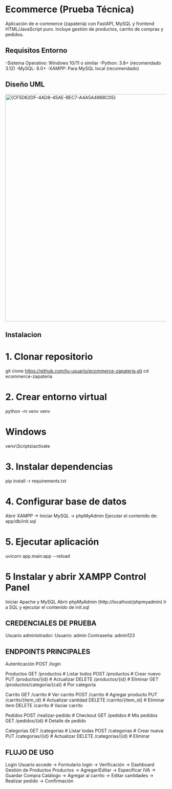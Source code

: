 # Ecommerce (Prueba Técnica)
Aplicación de e-commerce (zapatería) con FastAPI, MySQL y frontend HTML/JavaScript puro. Incluye gestión de productos, carrito de compras y pedidos.

## Requisitos Entorno
-Sistema Operativo: Windows 10/11 o similar
-Python: 3.8+ (recomendado 3.12)
-MySQL: 8.0+
-XAMPP: Para MySQL local (recomendado)

## Diseño UML
<img width="954" height="711" alt="{CF5D62DF-4AD8-45AE-BEC7-A4A5A4968C05}" src="https://github.com/user-attachments/assets/6c5c2b39-e716-43bd-a640-d3e60b39abcb" />


## Instalacion
# 1. Clonar repositorio
git clone https://github.com/tu-usuario/ecommerce-zapateria.git
cd ecommerce-zapateria

# 2. Crear entorno virtual
python -m venv venv
# Windows
venv\Scripts\activate


# 3. Instalar dependencias
pip install -r requirements.txt

# 4. Configurar base de datos
 Abrir XAMPP → Iniciar MySQL → phpMyAdmin
 Ejecutar el contenido de: app/db/init.sql

# 5. Ejecutar aplicación
uvicorn app.main:app --reload

# 5 Instalar y abrir XAMPP Control Panel
Iniciar Apache y MySQL
Abrir phpMyAdmin (http://localhost/phpmyadmin)
Ir a SQL y ejecutar el contenido de init.sql

## CREDENCIALES DE PRUEBA
Usuario administrador:
Usuario: admin
Contraseña: admin123

## ENDPOINTS PRINCIPALES
Autenticación
POST /login

Productos
GET    /productos               # Listar todos
POST   /productos               # Crear nuevo
PUT    /productos/{id}          # Actualizar
DELETE /productos/{id}          # Eliminar
GET    /productos/categoria/{cat} # Por categoría

Carrito
GET    /carrito                 # Ver carrito
POST   /carrito                 # Agregar producto
PUT    /carrito/{item_id}       # Actualizar cantidad
DELETE /carrito/{item_id}       # Eliminar item
DELETE /carrito                 # Vaciar carrito

Pedidos
POST   /realizar-pedido         # Checkout
GET    /pedidos                 # Mis pedidos
GET    /pedidos/{id}            # Detalle de pedido

Categorías
GET    /categorias              # Listar todas
POST   /categorias              # Crear nueva
PUT    /categorias/{id}         # Actualizar
DELETE /categorias/{id}         # Eliminar


## FLUJO DE USO
Login
Usuario accede → Formulario login → Verificación → Dashboard
Gestión de Productos
Productos → Agregar/Editar → Especificar IVA → Guardar
Compra
Catálogo → Agregar al carrito → Editar cantidades → Realizar pedido → Confirmación

